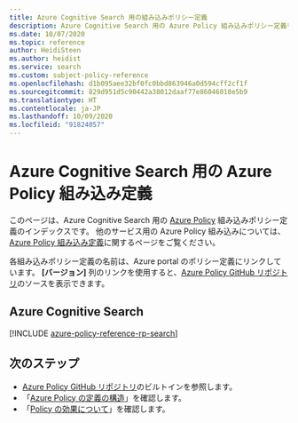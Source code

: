 ```yaml
---
title: Azure Cognitive Search 用の組み込みポリシー定義
description: Azure Cognitive Search 用の Azure Policy 組み込みポリシー定義を一覧表示します。 これらの組み込みポリシー定義は、Azure リソースを管理するための一般的な方法を示します。
ms.date: 10/07/2020
ms.topic: reference
author: HeidiSteen
ms.author: heidist
ms.service: search
ms.custom: subject-policy-reference
ms.openlocfilehash: d1b095aee32bf0fc0bbd863946a0d594cff2cf1f
ms.sourcegitcommit: 829d951d5c90442a38012daaf77e86046018e5b9
ms.translationtype: HT
ms.contentlocale: ja-JP
ms.lasthandoff: 10/09/2020
ms.locfileid: "91824057"
---
```

# <a name="azure-policy-built-in-definitions-for-azure-cognitive-search"></a>Azure Cognitive Search 用の Azure Policy 組み込み定義

このページは、Azure Cognitive Search 用の [Azure Policy](../governance/policy/overview.md) 組み込みポリシー定義のインデックスです。 他のサービス用の Azure Policy 組み込みについては、[Azure Policy 組み込み定義](../governance/policy/samples/built-in-policies.md)に関するページをご覧ください。

各組み込みポリシー定義の名前は、Azure portal のポリシー定義にリンクしています。 **[バージョン]** 列のリンクを使用すると、[Azure Policy GitHub リポジトリ](https://github.com/Azure/azure-policy)のソースを表示できます。

## <a name="azure-cognitive-search"></a>Azure Cognitive Search

[!INCLUDE [azure-policy-reference-rp-search](../../includes/policy/reference/byrp/microsoft.search.md)]

## <a name="next-steps"></a>次のステップ

- [Azure Policy GitHub リポジトリ](https://github.com/Azure/azure-policy)のビルトインを参照します。
- 「[Azure Policy の定義の構造](../governance/policy/concepts/definition-structure.md)」を確認します。
- 「[Policy の効果について](../governance/policy/concepts/effects.md)」を確認します。
